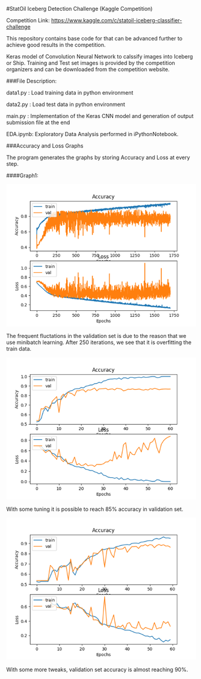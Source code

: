 #StatOil Iceberg Detection Challenge (Kaggle Competition)

Competition Link: https://www.kaggle.com/c/statoil-iceberg-classifier-challenge

This repository contains base code for that can be advanced further to achieve good results in the competition. 

Keras model of Convolution Neural Network to calssify images into Iceberg or Ship. Training and Test set images is provided by the competition organizers and can be downloaded from the competition website. 

###File Description: 

data1.py : Load training data in python environment

data2.py : Load test data in python environment

main.py  : Implementation of the Keras CNN model and generation of output submission file at the end

EDA.ipynb: Exploratory Data Analysis performed in iPythonNotebook.  

###Accuracy and Loss Graphs

The program generates the graphs by storing Accuracy and Loss at every step.

####Graph1: 

![](1.png?raw=true)

The frequent fluctations in the validation set is due to the reason that we use minibatch learning. After 250 iterations, we see that it is overfitting the train data.

![](2.png?raw=true)

With some tuning it is possible to reach 85% accuracy in validation set. 


![](3.png?raw=true)

With some more tweaks, validation set accuracy is almost reaching 90%.